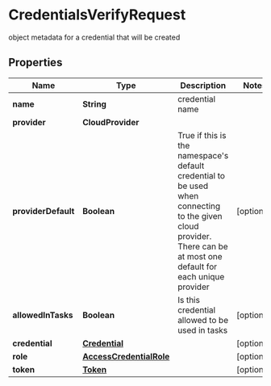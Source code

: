 

# CredentialsVerifyRequest

object metadata for a credential that will be created

## Properties

| Name | Type | Description | Notes |
|------------ | ------------- | ------------- | -------------|
|**name** | **String** | credential name |  |
|**provider** | **CloudProvider** |  |  |
|**providerDefault** | **Boolean** | True if this is the namespace&#39;s default credential to be used when connecting to the given cloud provider. There can be at most one default for each unique provider |  [optional] |
|**allowedInTasks** | **Boolean** | Is this credential allowed to be used in tasks |  [optional] |
|**credential** | [**Credential**](Credential.md) |  |  [optional] |
|**role** | [**AccessCredentialRole**](AccessCredentialRole.md) |  |  [optional] |
|**token** | [**Token**](Token.md) |  |  [optional] |



